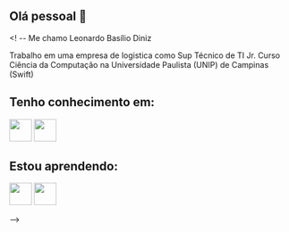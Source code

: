 ## Olá pessoal 👋

<! --
Me chamo Leonardo Basílio Diniz

Trabalho em uma empresa de logistica como Sup Técnico de TI Jr.
Curso Ciência da Computação na Universidade Paulista (UNIP) de Campinas (Swift)

## Tenho conhecimento em:

<img src="https://cdn.jsdelivr.net/gh/devicons/devicon/icons/html5/html5-original.svg" height="40" width="40"/> <img src="https://cdn.jsdelivr.net/gh/devicons/devicon/icons/css3/css3-original.svg" height="40" width="40"/>
          

## Estou aprendendo:
<img src="https://cdn.jsdelivr.net/gh/devicons/devicon/icons/java/java-original.svg" height="40" width="40" /> <img src="https://cdn.jsdelivr.net/gh/devicons/devicon/icons/javascript/javascript-original.svg" height="40" width="40" />
          
-->
